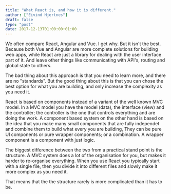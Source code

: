 ```yaml
---
title: "What React is, and how it is different."
author: ["Eivind Hjertnes"]
draft: false
type: "post"
date: 2017-12-13T01:00:00+01:00
---
```


We often compare React, Angular and Vue. I get why. But it isn't the
best. Because both Vue and Angular are more complete solutions for
building web apps, while React are just a library for dealing with the
user interface part of it. And leave other things like communicating
with API's, routing and global state to others.

The bad thing about this approach is that you need to learn more, and
there are no "standards". But the good thing about this is that you can
chose the best option for what you are building, and only increase the
complexity as you need it.

React is based on components instead of a variant of the well known MVC
model. In a MVC model you have the model (data), the interface (view)
and the controller; the controller is the one that controls everything
and are doing the work. A component based system on the other hand is
based on the idea that you make many small components that are fully
independet and combine them to build what every you are building, They
can be pure UI components or pure wrapper components; or a combination.
A wrapper component is a component with just logic.

The biggest difference between the two from a practical stand point is
the structure. A MVC system does a lot of the organisation for you, but
makes it harder to re-organise everything. When you use React you
typically start with a single file, then you divide it into different
files and slowly make it more complex as you need it.

That means that the the structure rarely is more complicated than it has
to be.
